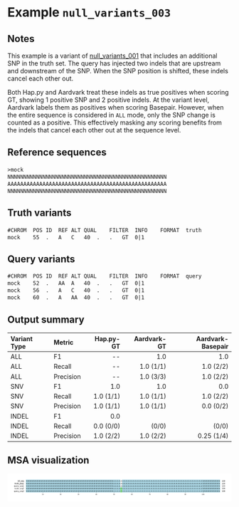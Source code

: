 # Example `null_variants_003`
## Notes
This example is a variant of [null_variants_001](../null_variants_001) that includes an additional SNP in the truth set.
The query has injected two indels that are upstream and downstream of the SNP.
When the SNP position is shifted, these indels cancel each other out.

Both Hap.py and Aardvark treat these indels as true positives when scoring GT, showing 1 positive SNP and 2 positive indels.
At the variant level, Aardvark labels them as positives when scoring Basepair.
However, when the entire sequence is considered in `ALL` mode, only the SNP change is counted as a positive.
This effectively masking any scoring benefits from the indels that cancel each other out at the sequence level.

## Reference sequences
```
>mock
NNNNNNNNNNNNNNNNNNNNNNNNNNNNNNNNNNNNNNNNNNNNNNNNNN
AAAAAAAAAAAAAAAAAAAAAAAAAAAAAAAAAAAAAAAAAAAAAAAAAA
NNNNNNNNNNNNNNNNNNNNNNNNNNNNNNNNNNNNNNNNNNNNNNNNNN
```
## Truth variants
```
#CHROM	POS	ID	REF	ALT	QUAL	FILTER	INFO	FORMAT	truth
mock	55	.	A	C	40	.	.	GT	0|1
```
## Query variants
```
#CHROM	POS	ID	REF	ALT	QUAL	FILTER	INFO	FORMAT	query
mock	52	.	AA	A	40	.	.	GT	0|1
mock	56	.	A	C	40	.	.	GT	0|1
mock	60	.	A	AA	40	.	.	GT	0|1
```
## Output summary
Variant Type | Metric | Hap.py-GT | Aardvark-GT | Aardvark-Basepair
:-- | :-- | --: | --: | --:
ALL | F1 | -- | 1.0 | 1.0
ALL | Recall | -- | 1.0 (1/1) | 1.0 (2/2)
ALL | Precision | -- | 1.0 (3/3) | 1.0 (2/2)
SNV | F1 | 1.0 | 1.0 | 0.0
SNV | Recall | 1.0 (1/1) | 1.0 (1/1) | 1.0 (2/2)
SNV | Precision | 1.0 (1/1) | 1.0 (1/1) | 0.0 (0/2)
INDEL | F1 | 0.0 |  | 
INDEL | Recall | 0.0 (0/0) |  (0/0) |  (0/0)
INDEL | Precision | 1.0 (2/2) | 1.0 (2/2) | 0.25 (1/4)
## MSA visualization
![](./msa_viz/msa.png)
